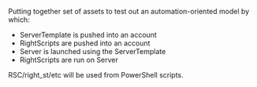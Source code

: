 Putting together set of assets to test out an automation-oriented model by which:
- ServerTemplate is pushed into an account
- RightScripts are pushed into an account
- Server is launched using the ServerTemplate
- RightScripts are run on Server

RSC/right_st/etc will be used from PowerShell scripts.